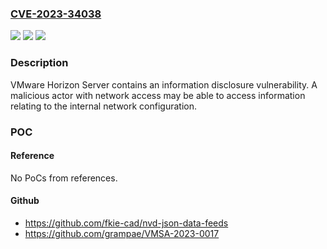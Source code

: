 ### [CVE-2023-34038](https://cve.mitre.org/cgi-bin/cvename.cgi?name=CVE-2023-34038)
![](https://img.shields.io/static/v1?label=Product&message=VMware%20Horizon%20Server&color=blue)
![](https://img.shields.io/static/v1?label=Version&message=%3D%20Horizon%20Server%202306%2C%20Horizon%20Server%202303%2C%20Horizon%20Server%202212%2C%20Horizon%20Server%202209%2C%20Horizon%20Server%202206%2C%20Horizon%20Server%202111.x%2C%20Horizon%20Server%202106%2C%20Horizon%20Server%202103%2C%20Horizon%20Server%202012%2C%20Horizon%20Server%202006%20&color=brighgreen)
![](https://img.shields.io/static/v1?label=Vulnerability&message=Information%20disclosure%20vulnerability&color=brighgreen)

### Description

VMware Horizon Server contains an information disclosure vulnerability. A malicious actor with network access may be able to access information relating to the internal network configuration.

### POC

#### Reference
No PoCs from references.

#### Github
- https://github.com/fkie-cad/nvd-json-data-feeds
- https://github.com/grampae/VMSA-2023-0017


